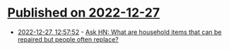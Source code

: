 # [Published on 2022-12-27](index.md)

* [2022-12-27, 12:57:52](https://news.ycombinator.com/item?id=34148219) - [Ask HN: What are household items that can be repaired but people often replace?](https://news.ycombinator.com/item?id=34148219)
